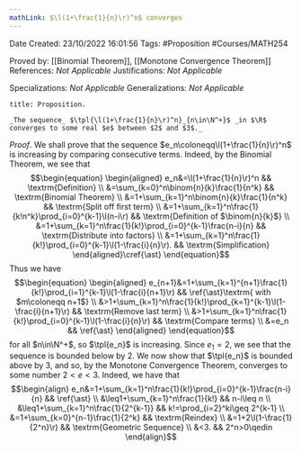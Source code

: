 ```yaml
---
mathLink: $\l(1+\frac{1}{n}\r)^n$ converges
---
```


<div class="topSpace"></div>

Date Created: 23/10/2022 16:01:56
Tags: #Proposition #Courses/MATH254

Proved by: [[Binomial Theorem]], [[Monotone Convergence Theorem]]
References: _Not Applicable_
Justifications: _Not Applicable_

Specializations: _Not Applicable_
Generalizations: _Not Applicable_

``` ad-Proposition
title: Proposition.

_The sequence_ $\tpl{\l(1+\frac{1}{n}\r)^n}_{n\in\N^+}$ _in $\R$ converges to some real $e$ between $2$ and $3$._

```

_Proof_. We shall prove that the sequence $e_n\coloneqq\l(1+\frac{1}{n}\r)^n$ is increasing by comparing consecutive terms. Indeed, by the Binomial Theorem, we see that
$$\begin{equation}
    \begin{aligned}
        e_n&=\l(1+\frac{1}{n}\r)^n && \textrm{Definition} \\
        &=\sum_{k=0}^n\binom{n}{k}\frac{1}{n^k} && \textrm{Binomial Theorem} \\
        &=1+\sum_{k=1}^n\binom{n}{k}\frac{1}{n^k} && \textrm{Split off first term} \\
        &=1+\sum_{k=1}^n\frac{1}{k!n^k}\prod_{i=0}^{k-1}\l(n-i\r) && \textrm{Definition of $\binom{n}{k}$} \\
        &=1+\sum_{k=1}^n\frac{1}{k!}\prod_{i=0}^{k-1}\frac{n-i}{n} && \textrm{Distribute into factors} \\
        &=1+\sum_{k=1}^n\frac{1}{k!}\prod_{i=0}^{k-1}\l(1-\frac{i}{n}\r). && \textrm{Simplification}
    \end{aligned}\cref{\ast}
\end{equation}$$
Thus we have
$$\begin{equation}
    \begin{aligned}
        e_{n+1}&=1+\sum_{k=1}^{n+1}\frac{1}{k!}\prod_{i=1}^{k-1}\l(1-\frac{i}{n+1}\r) && \ref{\ast}\textrm{ with $m\coloneqq n+1$} \\
        &>1+\sum_{k=1}^n\frac{1}{k!}\prod_{k=1}^{k-1}\l(1-\frac{i}{n+1}\r) && \textrm{Remove last term} \\
        &>1+\sum_{k=1}^n\frac{1}{k!}\prod_{i=0}^{k-1}\l(1-\frac{i}{n}\r) && \textrm{Compare terms} \\
        &=e_n && \ref{\ast}
    \end{aligned}
\end{equation}$$
for all $n\in\N^+$, so $\tpl{e_n}$ is increasing. Since $e_1=2$, we see that the sequence is bounded below by $2$. We now show that $\tpl{e_n}$ is bounded above by $3$, and so, by the Monotone Convergence Theorem, converges to some number $2<e<3$. Indeed, we have that
$$\begin{align}
    e_n&=1+\sum_{k=1}^n\frac{1}{k!}\prod_{i=0}^{k-1}\frac{n-i}{n} && \ref{\ast} \\
    &\leq1+\sum_{k=1}^n\frac{1}{k!} && n-i\leq n \\
    &\leq1+\sum_{k=1}^n\frac{1}{2^{k-1}} && k!=\prod_{i=2}^ki\geq 2^{k-1} \\
    &=1+\sum_{k=0}^{n-1}\frac{1}{2^k} && \textrm{Reindex} \\
    &=1+2\l(1-\frac{1}{2^n}\r) && \textrm{Geometric Sequence} \\
    &<3. && 2^n>0\qedin
\end{align}$$
